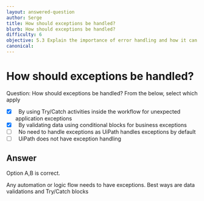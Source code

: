 ```yaml
---
layout: answered-question
author: Serge
title: How should exceptions be handled?  
blurb: How should exceptions be handled?  
difficulty: 6
objective: 5.3 Explain the importance of error handling and how it can be implemented
canonical: 
---
```


<h1>How should exceptions be handled?  </h1>

Question:  How should exceptions be handled?  From the below, select which apply

 - [X] &nbsp;  By using Try/Catch activities inside the workflow for unexpected application exceptions
 - [X] &nbsp;  By validating data using conditional blocks for business exceptions
 - [ ] &nbsp;  No need to handle exceptions as UiPath handles exceptions by default
 - [ ] &nbsp;   UiPath does not have exception handling

## Answer

Option A,B is correct.

Any automation or logic flow needs to have exceptions.  Best ways are data validations and Try/Catch blocks

